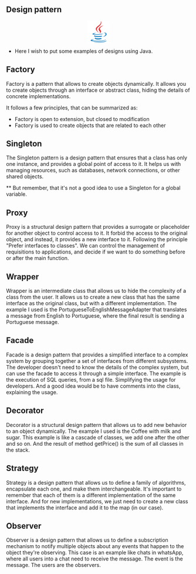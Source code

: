 ## Design pattern

<div style="display: flex; justify-content: center; align-items: center;">
  <img alt="gabriel-Java" height="60" width="60" src="https://raw.githubusercontent.com/devicons/devicon/master/icons/java/java-original.svg">
</div>

- Here I wish to put some examples of designs using Java.

## Factory

Factory is a pattern that allows to create objects dynamically. 
It allows you to create objects through an interface or abstract class, hiding the details of concrete implementations.

It follows a few principles, that can be summarized as:
- Factory is open to extension, but closed to modification
- Factory is used to create objects that are related to each other

## Singleton

The Singleton pattern is a design pattern that ensures that a class has only one instance, and provides a global point of access to it.
It helps us with managing resources, such as databases, network connections, or other shared objects. 

** But remember, that it's not a good idea to use a Singleton for a global variable.


## Proxy

Proxy is a structural design pattern that provides a surrogate or placeholder for another object to control access to it.
It forbid the access to the original object, and instead, it provides a new interface to it. 
Following the principle "Prefer interfaces to classes". We can control the management of requisitions to applications,
and decide if we want to do something before or after the main function.


## Wrapper

Wrapper is an intermediate class that allows us to hide the complexity of a class from the user.
It allows us to create a new class that has the same interface as the original class, but with a different implementation.
The example I used is the PortugueseToEnglishMessageAdapter that translates a message from English to Portuguese,
where the final result is sending a Portuguese message.

## Facade

Facade is a design pattern that provides a simplified interface to a complex system by grouping together a set of interfaces from different subsystems.
The developer doesn't need to know the details of the complex system, but can use the facade to access it through a simple interface.
The example is the execution of SQL queries, from a sql file. Simplifying the usage for developers.
And a good idea would be to have comments into the class, explaining the usage.

## Decorator

Decorator is a structural design pattern that allows us to add new behavior to an object dynamically.
The example I used is the Coffee with milk and sugar. 
This example is like a cascade of classes, we add one after the other and so on. And the result of method getPrice()
is the sum of all classes in the stack.

## Strategy 

Strategy is a design pattern that allows us to define a family of algorithms, encapsulate each one, and make them interchangeable.
It's important to remember that each of them is a different implementation of the same interface.
And for new implementations, we just need to create a new class that implements the interface and add it to the map (in our case).

## Observer

Observer is a design pattern that allows us to define a subscription mechanism to notify multiple objects
about any events that happen to the object they're observing.
This case is an example like chats in whatsApp, where all users into a chat need to receive the message.
The event is the message.
The users are the observers.